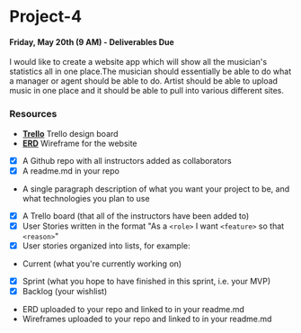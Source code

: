 # Project-4

#### Friday, May 20th (9 AM) - Deliverables Due


I would like to create a website app which will show all the musician's statistics all in one place.The musician should essentially be able to do what a manager or agent should be able to do. Artist should be able to upload music in one place and it should be able to pull into various different sites.

### Resources

* **[Trello](https://trello.com/b/sIEFnZgx/project-4)** Trello design board
* **[ERD](https://github.com/ilya0/Project-4/blob/master/ERD/IMG_8177.JPG)** Wireframe for the website



- [X] A Github repo with all instructors added as collaborators
-[X] A readme.md in your repo
- A single paragraph description of what you want your project to be, and what technologies you plan to use
-[X]  A Trello board (that all of the instructors have been added to)
- [X]  User Stories written in the format "As a `<role>` I want `<feature>` so that `<reason>`"
- [X]  User stories organized into lists, for example:
 - Current (what you're currently working on)
 - [X]  Sprint (what you hope to have finished in this sprint, i.e. your MVP)
 - [X]  Backlog (your wishlist)
- ERD uploaded to your repo and linked to in your readme.md
- Wireframes uploaded to your repo and linked to in your readme.md
